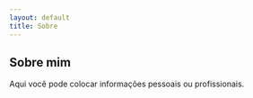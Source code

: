 ```yaml
---
layout: default
title: Sobre
---
```


## Sobre mim

Aqui você pode colocar informações pessoais ou profissionais.
